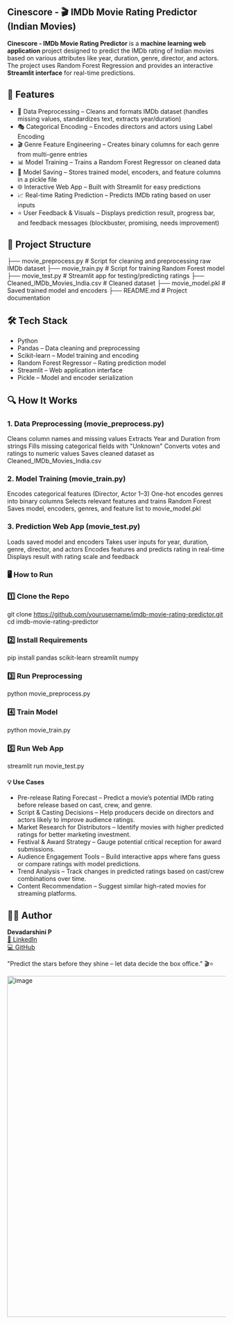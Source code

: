 ## Cinescore - 🎬 IMDb Movie Rating Predictor (Indian Movies)
**Cinescore - IMDb Movie Rating Predictor** is a **machine learning web application** project designed to predict the IMDb rating of Indian movies based on various attributes like year, duration, genre, director, and actors.
The project uses Random Forest Regression and provides an interactive **Streamlit interface** for real-time predictions.

## 🚀 Features

- 🧹 Data Preprocessing – Cleans and formats IMDb dataset (handles missing values, standardizes text, extracts year/duration)
- 🎭 Categorical Encoding – Encodes directors and actors using Label Encoding
- 🎬 Genre Feature Engineering – Creates binary columns for each genre from multi-genre entries
- 📊 Model Training – Trains a Random Forest Regressor on cleaned data
- 📁 Model Saving – Stores trained model, encoders, and feature columns in a pickle file
- 🌐 Interactive Web App – Built with Streamlit for easy predictions
- 📈 Real-time Rating Prediction – Predicts IMDb rating based on user inputs
- ⭐ User Feedback & Visuals – Displays prediction result, progress bar, and feedback messages (blockbuster, promising, needs improvement)

## 📂 Project Structure

├── movie_preprocess.py     # Script for cleaning and preprocessing raw IMDb dataset
├── movie_train.py          # Script for training Random Forest model
├── movie_test.py           # Streamlit app for testing/predicting ratings
├── Cleaned_IMDb_Movies_India.csv  # Cleaned dataset
├── movie_model.pkl         # Saved trained model and encoders
├── README.md               # Project documentation

## 🛠 Tech Stack

- Python
- Pandas – Data cleaning and preprocessing
- Scikit-learn – Model training and encoding
- Random Forest Regressor – Rating prediction model
- Streamlit – Web application interface
- Pickle – Model and encoder serialization

## 🔍 How It Works

### 1. Data Preprocessing (movie_preprocess.py)
Cleans column names and missing values
Extracts Year and Duration from strings
Fills missing categorical fields with "Unknown"
Converts votes and ratings to numeric values
Saves cleaned dataset as Cleaned_IMDb_Movies_India.csv

### 2. Model Training (movie_train.py)
Encodes categorical features (Director, Actor 1–3)
One-hot encodes genres into binary columns
Selects relevant features and trains Random Forest
Saves model, encoders, genres, and feature list to movie_model.pkl

### 3. Prediction Web App (movie_test.py)
Loads saved model and encoders
Takes user inputs for year, duration, genre, director, and actors
Encodes features and predicts rating in real-time
Displays result with rating scale and feedback

### 🖥 How to Run

### 1️⃣ Clone the Repo
git clone https://github.com/yourusername/imdb-movie-rating-predictor.git
cd imdb-movie-rating-predictor
### 2️⃣ Install Requirements
pip install pandas scikit-learn streamlit numpy
### 3️⃣ Run Preprocessing
python movie_preprocess.py
### 4️⃣ Train Model
python movie_train.py
### 5️⃣ Run Web App
streamlit run movie_test.py

#### 💡 Use Cases

- Pre-release Rating Forecast – Predict a movie’s potential IMDb rating before release based on cast, crew, and genre.
- Script & Casting Decisions – Help producers decide on directors and actors likely to improve audience ratings.
- Market Research for Distributors – Identify movies with higher predicted ratings for better marketing investment.
- Festival & Award Strategy – Gauge potential critical reception for award submissions.
- Audience Engagement Tools – Build interactive apps where fans guess or compare ratings with model predictions.
- Trend Analysis – Track changes in predicted ratings based on cast/crew combinations over time.
- Content Recommendation – Suggest similar high-rated movies for streaming platforms.

## 👩‍💻 Author
**Devadarshini P**  
[🔗 LinkedIn](https://www.linkedin.com/in/devadarshini-p-707b15202/)  
[💻 GitHub](https://github.com/Devadarshini9000)

"Predict the stars before they shine – let data decide the box office." 🎬⭐

<img width="800" height="787" alt="image" src="https://github.com/user-attachments/assets/021a74b4-b7e9-4200-8c6b-ff093e4c3ecc" />

